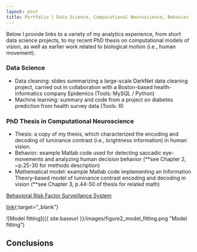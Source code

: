 ```yaml
---
layout: post
title: Portfolio | Data Science, Computational Neuroscience, Behavior
---
```


Below I provide links to a variety of my analytics experience, from short data science projects, to my recent PhD thesis on computational models of vision, as well as earlier work related to biological motion (i.e., human movement).

### Data Science
- Data cleaning: slides summarizing a large-scale DarkNet data cleaning project, carried out in collaboration with a Boston-based health-informatics company Epidemico (Tools: MySQL / Python)
- Machine learning: summary and code from a project on diabetes prediction from health survey data (Tools: R)

### PhD Thesis in Computational Neuroscience
- Thesis: a copy of my thesis, which characterized the encoding and decoding of luminance contrast (i.e., brightness information) in human vision.
- Behavior: example Matlab code used for detecting saccadic eye-movements and analyzing human decision behavior (**see Chapter 2, ~p.25-30 for methods description)
- Mathematical model: example Matlab code implementing an Information Theory-based model of luminance contrast encoding and decoding in vision (**see Chapter 3, p.44-50 of thesis for related math)

 [Behavioral Risk Factor Surveillance System](http://www.cdc.gov/brfss/)
 
 [link](http://www.cdc.gov/brfss/){:target=“_blank”}

![Model fitting]({{ site.baseurl }}/images/figure2_model_fitting.png "Model fitting")

## Conclusions

<!--more-->
